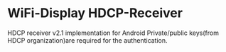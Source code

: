 # WiFi-Display HDCP-Receiver 
HDCP receiver v2.1 implementation for Android 
Private/public keys(from HDCP organization)are required for the authentication.
